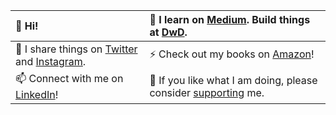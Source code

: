 <!--
**pdrm83/pdrm83** is a ✨ _special_ ✨ repository because its `README.md` (this file) appears on your GitHub profile.

Here are some ideas to get you started:

- 🔭 I’m currently working on ...
- 🌱 I’m currently learning ...
- 👯 I’m looking to collaborate on ...
- 🤔 I’m looking for help with ...
- 💬 Ask me about ...
- 📫 How to reach me: ...
- 😄 Pronouns: ...
- ⚡ Fun fact: ...
-->
| 👋 Hi!  | 👨 I learn on [Medium](https://pedram-ataee.medium.com/). Build things at [DwD](https://github.com/Dance-with-Data-DwD).|
| :---  | :---  |
| 💛 I share things on [Twitter](https://twitter.com/pedram_ataee) and [Instagram](https://www.instagram.com/pedram.ataee/). | ⚡ Check out my books on [Amazon](https://www.amazon.com/dp/B08P5LJFB9?binding=kindle_edition&ref=dbs_dp_rwt_sb_tukn)! |
| 📫 Connect with me on [LinkedIn](https://www.linkedin.com/in/pedrama/)! | 🔭 If you like what I am doing, please consider [supporting](https://github.com/sponsors/pdrm83) me.|

